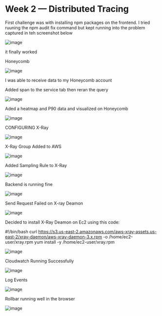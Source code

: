 # Week 2 — Distributed Tracing
First challenge was with installing npm packages on the frontend. I tried ruuning the npm audit fix command but kept running into the problem captured in teh screenshot below

![image](https://user-images.githubusercontent.com/21007127/223156356-11a4ee0b-db26-47e8-95e0-9068eae4ab3c.png)

it finally worked

Honeycomb

![image](https://user-images.githubusercontent.com/21007127/223192577-2cdf4d4e-e635-49e8-b5c5-532712074f49.png)


I was able to receive data to my Honeycomb account

Added span to the service tab then reran the query


![image](https://user-images.githubusercontent.com/21007127/223202943-fe5ea871-07e3-4dd4-8ce6-0e1a1b197dea.png)

Aded a heatmap and P90 data and visualized on Honeycomb

![image](https://user-images.githubusercontent.com/21007127/223205774-8db029a6-0e3c-4954-9cab-9214cdc45800.png)


CONFIGURING X-Ray

![image](https://user-images.githubusercontent.com/21007127/225574794-a920e071-1f0f-4270-ad9b-03b0b3273c92.png)

X-Ray Group Added to AWS 

![image](https://user-images.githubusercontent.com/21007127/225583232-418a9b60-b501-4c6e-ab11-68886a757274.png)

Added Sampling Rule to X-Ray

![image](https://user-images.githubusercontent.com/21007127/225585606-fe57795f-521d-4fc1-ae2a-fcbbfe37799c.png)

Backend is running fine

![image](https://user-images.githubusercontent.com/21007127/225592938-2241a12d-abb1-4107-9dd5-a2d3aec76e08.png)

Send Request Failed on X-ray Deamon

![image](https://user-images.githubusercontent.com/21007127/225593730-2d06b9c7-dc52-4a78-930c-609498039631.png)

Decided to install X-Ray Deamon on Ec2  using this code:

#!/bin/bash
curl https://s3.us-east-2.amazonaws.com/aws-xray-assets.us-east-2/xray-daemon/aws-xray-daemon-3.x.rpm -o /home/ec2-user/xray.rpm
yum install -y /home/ec2-user/xray.rpm


![image](https://user-images.githubusercontent.com/21007127/225602757-b2e929de-5818-427c-8186-e5b4d481df56.png)

Cloudwatch Running Successfully

![image](https://user-images.githubusercontent.com/21007127/225756086-cb5923ca-9c1d-4add-8957-0bba915ccd23.png)

Log Events 

![image](https://user-images.githubusercontent.com/21007127/225756561-1d1c4a07-f597-4b18-ab6c-b9cc8b60f0db.png)

Rollbar running well in the browser

![image](https://user-images.githubusercontent.com/21007127/226113852-3e971711-feac-40b2-89db-747684372b17.png)





